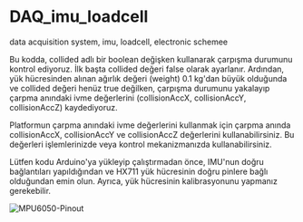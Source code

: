 # DAQ_imu_loadcell
data acquisition system, imu, loadcell, electronic schemee

Bu kodda, collided adlı bir boolean değişken kullanarak çarpışma durumunu kontrol ediyoruz. İlk başta collided değeri false olarak ayarlanır. Ardından, yük hücresinden alınan ağırlık değeri (weight) 0.1 kg'dan büyük olduğunda ve collided değeri henüz true değilken, çarpışma durumunu yakalayıp çarpma anındaki ivme değerlerini (collisionAccX, collisionAccY, collisionAccZ) kaydediyoruz.

Platformun çarpma anındaki ivme değerlerini kullanmak için çarpma anında collisionAccX, collisionAccY ve collisionAccZ değerlerini kullanabilirsiniz. Bu değerleri işlemlerinizde veya kontrol mekanizmanızda kullanabilirsiniz.

Lütfen kodu Arduino'ya yükleyip çalıştırmadan önce, IMU'nun doğru bağlantıları yapıldığından ve HX711 yük hücresinin doğru pinlere bağlı olduğundan emin olun. Ayrıca, yük hücresinin kalibrasyonunu yapmanız gerekebilir.




![MPU6050-Pinout](https://github.com/mftnakrsu/DAQ_imu_loadcell/assets/57320216/85831991-e086-4873-8ebf-6c90f1abe885)
